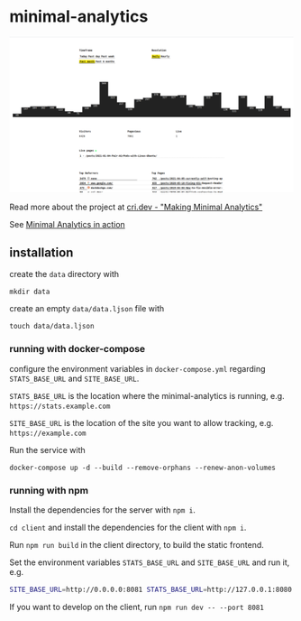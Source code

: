 # minimal-analytics

![minimal analytics dashboard](https://github.com/christian-fei/minimal-analytics/blob/main/.github/assets/dashboard.png?raw=true)

Read more about the project at [cri.dev - "Making Minimal Analytics"](https://cri.dev/posts/2021-04-28-fullstack-nodejs-preact-minimal-web-analytics-introduction/)

See [Minimal Analytics in action](https://s.cri.dev)

## installation

create the `data` directory with 

```
mkdir data
```

create an empty `data/data.ljson` file with

```
touch data/data.ljson
```

### running with docker-compose

configure the environment variables in `docker-compose.yml` regarding `STATS_BASE_URL` and `SITE_BASE_URL`.

`STATS_BASE_URL` is the location where the minimal-analytics is running, e.g. `https://stats.example.com`

`SITE_BASE_URL` is the location of the site you want to allow tracking, e.g. `https://example.com`

Run the service with

```
docker-compose up -d --build --remove-orphans --renew-anon-volumes
```

### running with npm

Install the dependencies for the server with `npm i`.

`cd client` and install the dependencies for the client with `npm i`.

Run `npm run build` in the client directory, to build the static frontend.

Set the environment variables `STATS_BASE_URL` and `SITE_BASE_URL` and run it, e.g.

```bash
SITE_BASE_URL=http://0.0.0.0:8081 STATS_BASE_URL=http://127.0.0.1:8080 npm start
```

If you want to develop on the client, run `npm run dev -- --port 8081`